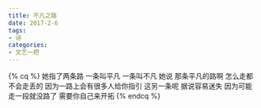 ```yaml
---
title: 不凡之路
date: 2017-2-6
tags:
- 诗
categories:
- 文艺一把
---
```


{% cq %}
她指了两条路
一条叫平凡
一条叫不凡
她说
那条平凡的路啊
怎么走都不会走丢的
因为一路上会有很多人给你指引
这另一条呢
据说容易迷失
因为可能走一段就没路了
需要你自己来开拓
{% endcq %}